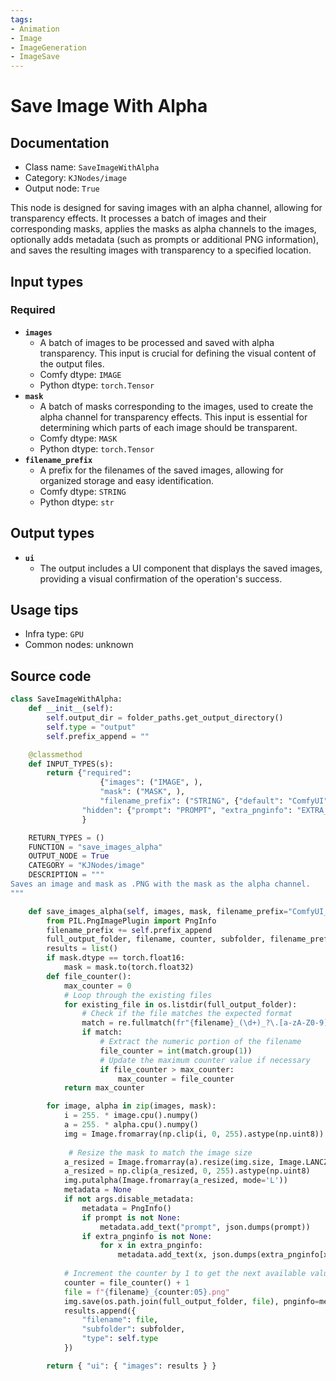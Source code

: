 ```yaml
---
tags:
- Animation
- Image
- ImageGeneration
- ImageSave
---
```


# Save Image With Alpha
## Documentation
- Class name: `SaveImageWithAlpha`
- Category: `KJNodes/image`
- Output node: `True`

This node is designed for saving images with an alpha channel, allowing for transparency effects. It processes a batch of images and their corresponding masks, applies the masks as alpha channels to the images, optionally adds metadata (such as prompts or additional PNG information), and saves the resulting images with transparency to a specified location.
## Input types
### Required
- **`images`**
    - A batch of images to be processed and saved with alpha transparency. This input is crucial for defining the visual content of the output files.
    - Comfy dtype: `IMAGE`
    - Python dtype: `torch.Tensor`
- **`mask`**
    - A batch of masks corresponding to the images, used to create the alpha channel for transparency effects. This input is essential for determining which parts of each image should be transparent.
    - Comfy dtype: `MASK`
    - Python dtype: `torch.Tensor`
- **`filename_prefix`**
    - A prefix for the filenames of the saved images, allowing for organized storage and easy identification.
    - Comfy dtype: `STRING`
    - Python dtype: `str`
## Output types
- **`ui`**
    - The output includes a UI component that displays the saved images, providing a visual confirmation of the operation's success.
## Usage tips
- Infra type: `GPU`
- Common nodes: unknown


## Source code
```python
class SaveImageWithAlpha:
    def __init__(self):
        self.output_dir = folder_paths.get_output_directory()
        self.type = "output"
        self.prefix_append = ""

    @classmethod
    def INPUT_TYPES(s):
        return {"required": 
                    {"images": ("IMAGE", ),
                    "mask": ("MASK", ),
                    "filename_prefix": ("STRING", {"default": "ComfyUI"})},
                "hidden": {"prompt": "PROMPT", "extra_pnginfo": "EXTRA_PNGINFO"},
                }

    RETURN_TYPES = ()
    FUNCTION = "save_images_alpha"
    OUTPUT_NODE = True
    CATEGORY = "KJNodes/image"
    DESCRIPTION = """
Saves an image and mask as .PNG with the mask as the alpha channel. 
"""

    def save_images_alpha(self, images, mask, filename_prefix="ComfyUI_image_with_alpha", prompt=None, extra_pnginfo=None):
        from PIL.PngImagePlugin import PngInfo
        filename_prefix += self.prefix_append
        full_output_folder, filename, counter, subfolder, filename_prefix = folder_paths.get_save_image_path(filename_prefix, self.output_dir, images[0].shape[1], images[0].shape[0])
        results = list()
        if mask.dtype == torch.float16:
            mask = mask.to(torch.float32)
        def file_counter():
            max_counter = 0
            # Loop through the existing files
            for existing_file in os.listdir(full_output_folder):
                # Check if the file matches the expected format
                match = re.fullmatch(fr"{filename}_(\d+)_?\.[a-zA-Z0-9]+", existing_file)
                if match:
                    # Extract the numeric portion of the filename
                    file_counter = int(match.group(1))
                    # Update the maximum counter value if necessary
                    if file_counter > max_counter:
                        max_counter = file_counter
            return max_counter

        for image, alpha in zip(images, mask):
            i = 255. * image.cpu().numpy()
            a = 255. * alpha.cpu().numpy()
            img = Image.fromarray(np.clip(i, 0, 255).astype(np.uint8))
            
             # Resize the mask to match the image size
            a_resized = Image.fromarray(a).resize(img.size, Image.LANCZOS)
            a_resized = np.clip(a_resized, 0, 255).astype(np.uint8)
            img.putalpha(Image.fromarray(a_resized, mode='L'))
            metadata = None
            if not args.disable_metadata:
                metadata = PngInfo()
                if prompt is not None:
                    metadata.add_text("prompt", json.dumps(prompt))
                if extra_pnginfo is not None:
                    for x in extra_pnginfo:
                        metadata.add_text(x, json.dumps(extra_pnginfo[x]))
           
            # Increment the counter by 1 to get the next available value
            counter = file_counter() + 1
            file = f"{filename}_{counter:05}.png"
            img.save(os.path.join(full_output_folder, file), pnginfo=metadata, compress_level=4)
            results.append({
                "filename": file,
                "subfolder": subfolder,
                "type": self.type
            })

        return { "ui": { "images": results } }

```

